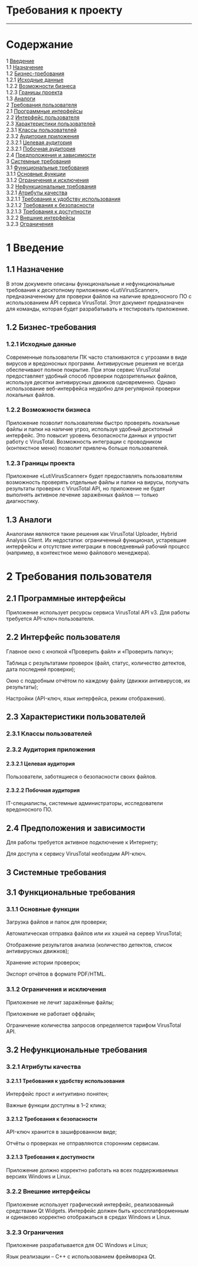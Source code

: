 # Требования к проекту
---

# Содержание
1 [Введение](#intro)  
1.1 [Назначение](#appointment)  
1.2 [Бизнес-требования](#business_requirements)  
1.2.1 [Исходные данные](#initial_data)  
1.2.2 [Возможности бизнеса](#business_opportunities)  
1.2.3 [Границы проекта](#project_boundary)  
1.3 [Аналоги](#analogues)  
2 [Требования пользователя](#user_requirements)  
2.1 [Программные интерфейсы](#software_interfaces)  
2.2 [Интерфейс пользователя](#user_interface)  
2.3 [Характеристики пользователей](#user_specifications)  
2.3.1 [Классы пользователей](#user_classes)  
2.3.2 [Аудитория приложения](#application_audience)  
2.3.2.1 [Целевая аудитория](#target_audience)  
2.3.2.1 [Побочная аудитория](#collateral_audience)  
2.4 [Предположения и зависимости](#assumptions_and_dependencies)  
3 [Системные требования](#system_requirements)  
3.1 [Функциональные требования](#functional_requirements)  
3.1.1 [Основные функции](#main_functions)  
3.1.2 [Ограничения и исключения](#restrictions_and_exclusions)  
3.2 [Нефункциональные требования](#non-functional_requirements)  
3.2.1 [Атрибуты качества](#quality_attributes)  
3.2.1.1 [Требования к удобству использования](#requirements_for_ease_of_use)    
3.2.1.2 [Требования к безопасности](#security_requirements)  
3.2.1.3 [Требования к доступности](#access_requirements)  
3.2.2 [Внешние интерфейсы](#external_interfaces)  
3.2.3 [Ограничения](#restrictions)  

<a name="intro"/>

# 1 Введение

<a name="appointment"/>

## 1.1 Назначение
В этом документе описаны функциональные и нефункциональные требования к десктопному приложению «LutiVirusScanner», предназначенному для проверки файлов на наличие вредоносного ПО с использованием API сервиса VirusTotal. Этот документ предназначен для команды, которая будет разрабатывать и тестировать приложение.

<a name="business_requirements"/>

## 1.2 Бизнес-требования

<a name="initial_data"/>

### 1.2.1 Исходные данные

Современные пользователи ПК часто сталкиваются с угрозами в виде вирусов и вредоносных программ. Антивирусные решения не всегда обеспечивают полное покрытие. При этом сервис VirusTotal предоставляет удобный способ проверки подозрительных файлов, используя десятки антивирусных движков одновременно. Однако использование веб-интерфейса неудобно для регулярной проверки локальных файлов.

<a name="business_opportunities"/>

### 1.2.2 Возможности бизнеса

Приложение позволит пользователям быстро проверять локальные файлы и папки на наличие угроз, используя удобный десктопный интерфейс. Это повысит уровень безопасности данных и упростит работу с VirusTotal. Возможность интеграции с проводником (контекстное меню) позволит привлечь больше пользователей.

<a name="project_boundary"/>

### 1.2.3 Границы проекта

Приложение «LutiVirusScanner» будет предоставлять пользователям возможность проверять отдельные файлы и папки на вирусы, получать результаты проверки с VirusTotal API, но приложение не будет выполнять активное лечение заражённых файлов — только диагностику.

<a name="analogues"/>

## 1.3 Аналоги

Аналогами являются такие решения как VirusTotal Uploader, Hybrid Analysis Client. Их недостатки: ограниченный функционал, устаревшие интерфейсы и отсутствие интеграции в повседневный рабочий процесс (например, в контекстное меню файлового менеджера).

<a name="user_requirements"/>

# 2 Требования пользователя

<a name="software_interfaces"/>

## 2.1 Программные интерфейсы

Приложение использует ресурсы сервиса VirusTotal API v3. Для работы требуется API-ключ пользователя.

<a name="user_interface"/>

## 2.2 Интерфейс пользователя

Главное окно с кнопкой «Проверить файл» и «Проверить папку»;

Таблица с результатами проверок (файл, статус, количество детектов, дата последней проверки);

Окно с подробным отчётом по каждому файлу (движки антивирусов, их результаты);

Настройки (API-ключ, язык интерфейса, режим отображения).

<a name="user_specifications"/>

## 2.3 Характеристики пользователей

<a name="user_classes"/>

### 2.3.1 Классы пользователей

<a name="application_audience"/>

### 2.3.2 Аудитория приложения

<a name="target_audience"/>

#### 2.3.2.1 Целевая аудитория

Пользователи, заботящиеся о безопасности своих файлов.

<a name="collateral_audience"/>

#### 2.3.2.2 Побочная аудитория

IT-специалисты, системные администраторы, исследователи вредоносного ПО.

<a name="assumptions_and_dependencies"/>

## 2.4 Предположения и зависимости

Для работы требуется активное подключение к Интернету;

Для доступа к сервису VirusTotal необходим API-ключ.

<a name="system_requirements"/>

## 3 Системные требования

<a name="functional_requirements"/>

## 3.1 Функциональные требования

<a name="main_functions"/>

### 3.1.1 Основные функции

Загрузка файлов и папок для проверки;

Автоматическая отправка файлов или их хэшей на сервер VirusTotal;

Отображение результатов анализа (количество детектов, список антивирусных движков);

Хранение истории проверок;

Экспорт отчётов в формате PDF/HTML.

<a name="restrictions_and_exclusions"/>

### 3.1.2 Ограничения и исключения

Приложение не лечит заражённые файлы;

Приложение не работает оффлайн;

Ограничение количества запросов определяется тарифом VirusTotal API.

<a name="non-functional_requirements"/>

## 3.2 Нефункциональные требования

<a name="quality_attributes"/>

### 3.2.1 Атрибуты качества

<a name="requirements_for_ease_of_use"/>

#### 3.2.1.1 Требования к удобству использования

Интерфейс прост и интуитивно понятен;

Важные функции доступны в 1–2 клика;

<a name="security_requirements"/>

#### 3.2.1.2 Требования к безопасности

API-ключ хранится в зашифрованном виде;

Отчёты о проверках не отправляются сторонним сервисам.

<a name="access_requirements"/>

#### 3.2.1.3 Требования к доступности

Приложение должно корректно работать на всех поддерживаемых версиях Windows и Linux.

<a name="external_interfaces"/>

### 3.2.2 Внешние интерфейсы

Приложение использует графический интерфейс, реализованный средствами Qt Widgets. Интерфейс должен быть кроссплатформенным и одинаково корректно отображаться в средах Windows и Linux.

<a name="restrictions"/>

### 3.2.3 Ограничения

Приложение разрабатывается для ОС Windows и Linux;

Язык реализации – C++ с использованием фреймворка Qt.